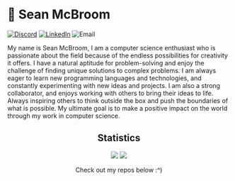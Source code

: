 # 🐇 Sean McBroom

[![Discord](https://img.shields.io/badge/Discord-7289DA?style=flat-square&logo=discord&logoColor=white)](https://discordapp.com/users/517529173061795840/)
[![LinkedIn](https://img.shields.io/badge/-LinkedIn-blue?style=flat-square&logo=Linkedin&logoColor=white)](https://www.linkedin.com/in/sean-mcbroom-73bb16221/)
![Email](https://img.shields.io/badge/-Email-red?style=flat-square&logo=Mail.Ru&logoColor=white&link=mailto:sean.mcbroom@outlook.com)
<!--[![GitHub](https://img.shields.io/badge/-GitHub-black?style=flat-square&logo=github&link=https://github.com/seanmcbroom)](https://github.com/seanmcbroom)-->

My name is Sean McBroom, I am a computer science enthusiast who is passionate about the field because of the endless possibilities for creativity it offers. I have a natural aptitude for problem-solving and enjoy the challenge of finding unique solutions to complex problems. I am always eager to learn new programming languages and technologies, and constantly experimenting with new ideas and projects. I am also a strong collaborator, and enjoys working with others to bring their ideas to life. Always inspiring others to think outside the box and push the boundaries of what is possible. My ultimate goal is to make a positive impact on the world through my work in computer science.

<!--
TODO: Projects Showcase
<h2 align="center">Projects</h2>

[Showcase your best work and projects. You can do this by adding screenshots, links, or embeds of your projects.]
-->

<h2 align="center">Statistics</h2>

<div align="center" display="flex" flex-direction: "column">
  <img src="https://github-readme-stats.vercel.app/api/?username=seanmcbroom&layout=compact&theme=dark" />
  <img src="https://github-readme-stats.vercel.app/api/top-langs/?username=seanmcbroom&layout=compact&theme=dark" />
</div>


<p align="center">
  Check out my repos below :^)
</p>


<!--
```javascript
const seanMcBroom = {
    spokenLanguages: [English],
    codeLanguages: [Javascript, Typescript, Python, Java, HTML, CSS, Lua, Handlebars],
    askMeAbout: ["tech", "open source", "travel", "music", "exercise", "rhythm games", "ai"],
    webTechnologies: {
        frontEnd: {
            js: [React, Redux, Vite, MaterialUI],
        },
        backEnd: {
            js: [Express],
            network: [Nginx, Cloudflare]
        }
    }
};
```
-->
